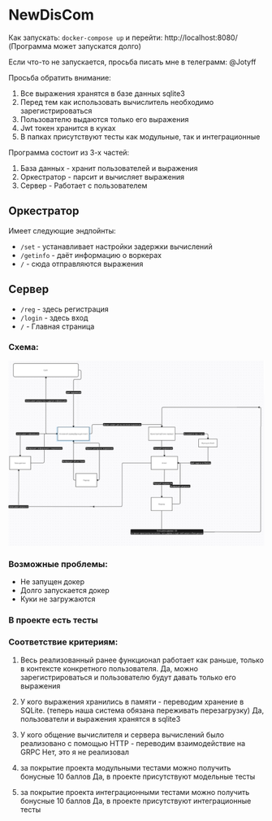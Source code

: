 # NewDisCom

Как запускать: `docker-compose up` и перейти: http://localhost:8080/
(Программа может запускатся долго)


Если что-то не запускается, просьба писать мне в телеграмм: @Jotyff

Просьба обратить внимание:

1. Все выражения хранятся в базе данных sqlite3
2. Перед тем как использовать вычислитель необходимо зарегистрироваться
3. Пользователю выдаются только его выражения
4. Jwt токен хранится в куках
5. В папках присутствуют тесты как модульные, так и интеграционные

Программа состоит из 3-х частей:
1. База данных - хранит пользователей и выражения
2. Оркестратор - парсит и вычисляет выражения
3. Сервер - Работает с пользователем

## Оркестратор
Имеет следующие эндпойнты:
 - `/set` - устанавливает настройки задержки вычислений
 - `/getinfo` - даёт информацию о воркерах
 - `/` - сюда отправляются выражения

## Сервер
- `/reg` - здесь регистрация
- `/login` - здесь вход
- `/` - Главная страница

### Схема:
![Схема](plan.png)

### Возможные проблемы:
- Не запущен докер
- Долго запускается докер
- Куки не загружаются

### В проекте есть тесты


### Соответствие критериям: 
1. Весь реализованный ранее функционал работает как раньше, только в контексте конкретного пользователя.
Да, можно зарегистрироваться и пользователю будут давать только его выражения
2. У кого выражения хранились в памяти - переводим хранение в SQLite. (теперь наша система обязана переживать перезагрузку)
Да, пользователи и выражения хранятся в sqlite3
3. У кого общение вычислителя и сервера вычислений было реализовано с помощью HTTP - переводим взаимодействие на GRPC
Нет, это я не реализовал
4. за покрытие проекта модульными тестами можно получить бонусные 10 баллов
Да, в проекте присутствуют модельные тесты

5. за покрытие проекта интеграционными тестами можно получить бонусные 10 баллов
Да, в проекте присутствуют интеграционные тесты